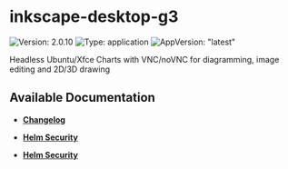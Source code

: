 # inkscape-desktop-g3

![Version: 2.0.10](https://img.shields.io/badge/Version-2.0.10-informational?style=flat-square) ![Type: application](https://img.shields.io/badge/Type-application-informational?style=flat-square) ![AppVersion: "latest"](https://img.shields.io/badge/AppVersion-"latest"-informational?style=flat-square)

Headless Ubuntu/Xfce Charts with VNC/noVNC for diagramming, image editing and 2D/3D drawing

## Available Documentation

- [**Changelog**](CHANGELOG)

- [**Helm Security**](container-security)

- [**Helm Security**](helm-security)

